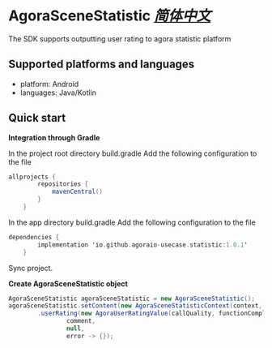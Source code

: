 # AgoraSceneStatistic *[简体中文](README.zh.md)*

The SDK supports outputting user rating to agora statistic platform

## Supported platforms and languages
* platform: Android
* languages: Java/Kotlin

## Quick start

**Integration through Gradle**

In the project root directory build.gradle Add the following configuration to the file
``` gradle
allprojects {
		repositories {
			mavenCentral()
		}
	}
```
In the app directory build.gradle Add the following configuration to the file
``` kotlin
dependencies {
		implementation 'io.github.agoraio-usecase.statistic:1.0.1'
	}
```
Sync project.

**Create AgoraSceneStatistic object**

``` Java
AgoraSceneStatistic agoraSceneStatistic = new AgoraSceneStatistic();
agoraSceneStatistic.setContent(new AgoraSceneStatisticContext(context, userId, scene, roomId))
        .userRating(new AgoraUserRatingValue(callQuality, functionCompleteness, generalExperience),
                comment,
                null,
                error -> {});
```
